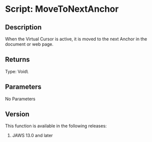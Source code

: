 # Script: MoveToNextAnchor

## Description

When the Virtual Cursor is active, it is moved to the next Anchor in the
document or web page.

## Returns

Type: Void\

## Parameters

No Parameters

## Version

This function is available in the following releases:

1.  JAWS 13.0 and later
